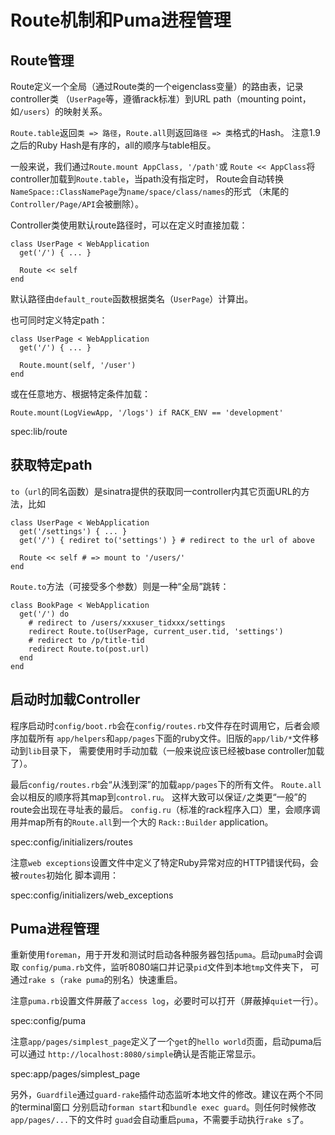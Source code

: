 # Route机制和Puma进程管理

## Route管理

Route定义一个全局（通过Route类的一个eigenclass变量）的路由表，记录controller类
（`UserPage`等，遵循rack标准）到URL path（mounting point，如`/users`）的映射关系。

`Route.table`返回`类 => 路径`，`Route.all`则返回`路径 => 类`格式的Hash。
注意1.9之后的Ruby Hash是有序的，all的顺序与table相反。

一般来说，我们通过`Route.mount AppClass, '/path'`或
`Route << AppClass`将controller加载到`Route.table`，当path没有指定时，
Route会自动转换`NameSpace::ClassNamePage`为`name/space/class/names`的形式
（末尾的`Controller/Page/API`会被删除）。

Controller类使用默认route路径时，可以在定义时直接加载：

    class UserPage < WebApplication
      get('/') { ... }

      Route << self
    end


默认路径由`default_route`函数根据类名（`UserPage`）计算出。

也可同时定义特定path：

    class UserPage < WebApplication
      get('/') { ... }

      Route.mount(self, '/user')
    end

或在任意地方、根据特定条件加载：

    Route.mount(LogViewApp, '/logs') if RACK_ENV == 'development'

spec:lib/route

## 获取特定path

`to`（`url`的同名函数）是sinatra提供的获取同一controller内其它页面URL的方法，比如

    class UserPage < WebApplication
      get('/settings') { ... }
      get('/') { rediret to('settings') } # redirect to the url of above

      Route << self # => mount to '/users/'
    end

`Route.to`方法（可接受多个参数）则是一种“全局”跳转：

    class BookPage < WebApplication
      get('/') do
        # redirect to /users/xxxuser_tidxxx/settings
        redirect Route.to(UserPage, current_user.tid, 'settings')
        # redirect to /p/title-tid
        redirect Route.to(post.url)
      end
    end

## 启动时加载Controller

程序启动时`config/boot.rb`会在`config/routes.rb`文件存在时调用它，后者会顺序加载所有
`app/helpers`和`app/pages`下面的ruby文件。旧版的`app/lib/*`文件移动到`lib`目录下，
需要使用时手动加载（一般来说应该已经被base controller加载了）。

最后`config/routes.rb`会“从浅到深”的加载`app/pages`下的所有文件。
`Route.all`会以相反的顺序将其map到`control.ru`。
这样大致可以保证`/`之类更“一般”的route会出现在寻址表的最后。
`config.ru`（标准的rack程序入口）里，会顺序调用并map所有的`Route.all`到一个大的
`Rack::Builder` application。

spec:config/initializers/routes

注意`web exceptions`设置文件中定义了特定Ruby异常对应的HTTP错误代码，会被`routes`初始化
脚本调用：

spec:config/initializers/web_exceptions

## Puma进程管理

重新使用`foreman`，用于开发和测试时启动各种服务器包括`puma`。启动`puma`时会调取
`config/puma.rb`文件，监听8080端口并记录`pid`文件到本地`tmp`文件夹下，
可通过`rake s`（`rake puma`的别名）快速重启。

注意`puma.rb`设置文件屏蔽了`access log`，必要时可以打开（屏蔽掉`quiet`一行）。

spec:config/puma

注意`app/pages/simplest_page`定义了一个`get`的`hello world`页面，启动puma后可以通过
`http://localhost:8080/simple`确认是否能正常显示。

spec:app/pages/simplest_page

另外，`Guardfile`通过`guard-rake`插件动态监听本地文件的修改。建议在两个不同的terminal窗口
分别启动`forman start`和`bundle exec guard`。则任何时候修改`app/pages/...`下的文件时
`guad`会自动重启`puma`，不需要手动执行`rake s`了。
